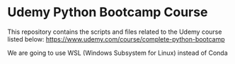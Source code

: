 # Udemy Python Bootcamp Course
This repository contains the scripts and files related to the Udemy course listed below:
https://www.udemy.com/course/complete-python-bootcamp

We are going to use WSL (Windows Subsystem for Linux) instead of Conda